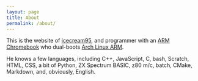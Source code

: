 ```yaml
---
layout: page
title: About
permalink: /about/
---
```


This is the website of [icecream95](https://github.com/icecream95), and programmer with an [ARM 
Chromebook](https://www.asus.com/Laptops/ASUS_Chromebook_C201/) who dual-boots [Arch Linux ARM](https://archlinuxarm.org/).

He knows a few languages, including C++, JavaScript, C, bash, Scratch, HTML, CSS, a bit of Python, ZX Spectrum BASIC, z80 m/c, batch, CMake, Markdown, and, obviously, English.


